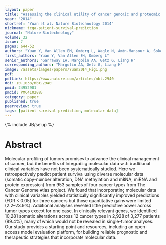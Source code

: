 ```yaml
---
layout: paper
title: "Assessing the clinical utility of cancer genomic and proteomic data across tumor types"
year: "2014"
shortref: "Yuan et al. Nature Biotechnology 2014"
nickname: tcga-patient-survival-prediction
journal: "Nature Biotechnology"
volume: 32
issue: 7
pages: 644-52
authors: "Yuan Y, Van Allen EM, Omberg L, Wagle N, Amin-Mansour A, Sokolov A, Byers LA, Xu Y, Hess KR, Diao L, Han L, Huang X, Lawrence MS, Weinstein JN, Stuart JM, Mills GB, Garraway LA, Margolin AA, Getz G, Liang H"
first_authors: "Yuan Y, Van Allen EM, Omberg L"
senior_authors: "Garraway LA, Margolin AA, Getz G, Liang H"
corresponding_authors: "Margolin AA, Getz G, Liang H"
image: /assets/images/papers/Yuan2014_Fig1.png
pdf:
pdfLink: https://www.nature.com/articles/nbt.2940
doi: 10.1038/nbt.2940
pmid: 24952901
pmcid: PMC4102885
category: paper
published: true
peerreview: true
tags: [patient survival prediction, molecular data]
---
```

{% include JB/setup %}

# Abstract

Molecular profiling of tumors promises to advance the clinical management of cancer, but the benefits of integrating molecular data with traditional clinical variables have not been systematically studied. Here we retrospectively predict patient survival using diverse molecular data (somatic copy-number alteration, DNA methylation and mRNA, miRNA and protein expression) from 953 samples of four cancer types from The Cancer Genome Atlas project. We found that incorporating molecular data with clinical variables yielded statistically significantly improved predictions (FDR < 0.05) for three cancers but those quantitative gains were limited (2.2–23.9%). Additional analyses revealed little predictive power across tumor types except for one case. In clinically relevant genes, we identified 10,281 somatic alterations across 12 cancer types in 2,928 of 3,277 patients (89.4%), many of which would not be revealed in single-tumor analyses. Our study provides a starting point and resources, including an open-access model evaluation platform, for building reliable prognostic and therapeutic strategies that incorporate molecular data.






